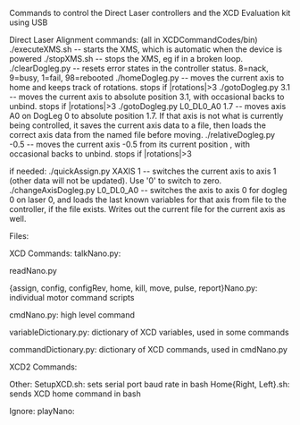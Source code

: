 Commands to control the Direct Laser controllers and the XCD Evaluation kit using USB

Direct Laser Alignment commands:
(all in XCDCommandCodes/bin)
./executeXMS.sh -- starts the XMS, which is automatic when the device is powered
./stopXMS.sh -- stops the XMS, eg if in a broken loop.
./clearDogleg.py -- resets error states in the controller status.  8=nack, 9=busy, 1=fail, 98=rebooted
./homeDogleg.py -- moves the current axis to home and keeps track of rotations.  stops if |rotations|>3
./gotoDogleg.py 3.1 -- moves the current axis to absolute position 3.1, with occasional backs to unbind.   stops if |rotations|>3
./gotoDogleg.py L0_DL0_A0 1.7 -- moves axis A0 on DogLeg 0 to absolute position 1.7.  If that axis is not what is currently being controlled, it saves the current axis data to a file, then loads the correct axis data from the named file before moving.
./relativeDogleg.py -0.5 -- moves the current axis -0.5 from its current position , with occasional backs to unbind.  stops if |rotations|>3



if needed:
./quickAssign.py XAXIS 1 -- switches the current axis to axis 1 (other data will not be updated).  Use '0' to switch to zero.
./changeAxisDogleg.py L0_DL0_A0 -- switches the axis to axis 0 for dogleg 0 on laser 0, and loads the last known variables for that axis from file to the controller, if the file exists.  Writes out the current file for the current axis as well.

Files:

XCD Commands:
  talkNano.py: 
  
  readNano.py

  {assign, config, configRev, home, kill, move, pulse, report}Nano.py: individual motor command scripts
  
  cmdNano.py: high level command
  
  variableDictionary.py: dictionary of XCD variables, used in some commands
  
  commandDictionary.py: dictionary of XCD commands, used in cmdNano.py
  
XCD2 Commands:

Other:
  SetupXCD.sh: sets serial port baud rate in bash
  Home{Right, Left}.sh: sends XCD home command in bash
  
Ignore:
  playNano:
